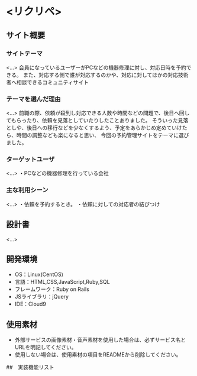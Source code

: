 # <リクリペ>

## サイト概要
### サイトテーマ
<...>
会員になっているユーザーがPCなどの機器修理に対し、対応日時を予約できる。
また、対応する側で誰が対応するのかや、対応に対してほかの対応技術者へ相談できるコミュニティサイト

### テーマを選んだ理由
<...>
前職の際、依頼が殺到し対応できる人数や時間などの問題で、後日へ回してもらったり、依頼を見落としていたりしたことありました。
そういった見落としや、後日への移行などを少なくするよう、予定をあらかじめ定めていけたら、時間の調整なども楽になると思い、
今回の予約管理サイトをテーマに選びました。


### ターゲットユーザ
<...>
・PCなどの機器修理を行っている会社

### 主な利用シーン
<...>
・依頼を予約するとき。
・依頼に対しての対応者の結びつけ

## 設計書
<...>

## 開発環境
- OS：Linux(CentOS)
- 言語：HTML,CSS,JavaScript,Ruby,SQL
- フレームワーク：Ruby on Rails
- JSライブラリ：jQuery
- IDE：Cloud9

## 使用素材
- 外部サービスの画像素材・音声素材を使用した場合は、必ずサービス名とURLを明記してください。
- 使用しない場合は、使用素材の項目をREADMEから削除してください。

##　実装機能リスト